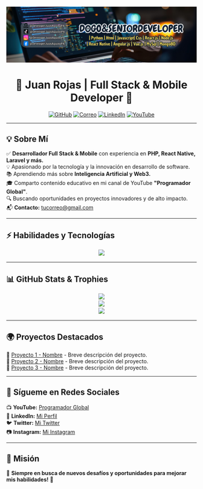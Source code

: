 <!-- Banner Personalizado -->
<p align="center">
  <img src="https://github.com/DeveloperJuanAquinoPA/DeveloperJuanAquinoPA/blob/main/LogoPT.png" alt="Banner de Juan Rojas">
</p>

<h1 align="center">🚀 Juan Rojas | Full Stack & Mobile Developer 🚀</h1>

<p align="center">
  <a href="https://github.com/DeveloperJuanAquinoPA" target="_blank"><img src="https://img.icons8.com/bubbles/50/000000/github.png" alt="GitHub"/></a>
  <a href="mailto:tucorreo@gmail.com" target="_blank"><img src="https://img.icons8.com/bubbles/50/000000/gmail.png" alt="Correo"/></a>
  <a href="https://www.linkedin.com/in/tu-perfil-linkedin" target="_blank"><img src="https://img.icons8.com/bubbles/50/000000/linkedin.png" alt="LinkedIn"/></a>
  <a href="https://www.youtube.com/@ProgramadorGlobal" target="_blank"><img src="https://img.icons8.com/bubbles/50/000000/youtube.png" alt="YouTube"/></a>
</p>

---

## **💡 Sobre Mí**
✅ **Desarrollador Full Stack & Mobile** con experiencia en **PHP, React Native, Laravel y más.**  
💡 Apasionado por la tecnología y la innovación en desarrollo de software.  
📚 Aprendiendo más sobre **Inteligencia Artificial y Web3.**  
🎓 Comparto contenido educativo en mi canal de YouTube **"Programador Global"**.  
🔍 Buscando oportunidades en proyectos innovadores y de alto impacto.  
📬 **Contacto:** [tucorreo@gmail.com](mailto:tucorreo@gmail.com)  

---

## **⚡ Habilidades y Tecnologías**
<p align="center">
  <img src="https://skillicons.dev/icons?i=php,laravel,react,js,ts,html,css,bootstrap,tailwind,nodejs,nextjs,mysql,mongodb,git,github,linux,vscode,aws,docker" />
</p>

---

## **📊 GitHub Stats & Trophies**
<div align="center">
  <img src="https://github-readme-stats.vercel.app/api?username=DeveloperJuanAquinoPA&show_icons=true&theme=dark&count_private=true&include_all_commits=true" />
  <br>
  <img src="https://github-readme-stats.vercel.app/api/top-langs/?username=DeveloperJuanAquinoPA&layout=compact&theme=dark" />
  <br>
  <img src="https://github-profile-trophy.vercel.app/?username=DeveloperJuanAquinoPA&theme=radical&no-frame=false&no-bg=true&margin-w=6" />
</div>

---

## **🌍 Proyectos Destacados**
🔹 [Proyecto 1 - Nombre](https://github.com/tu-repositorio) - Breve descripción del proyecto.  
🔹 [Proyecto 2 - Nombre](https://github.com/tu-repositorio) - Breve descripción del proyecto.  
🔹 [Proyecto 3 - Nombre](https://github.com/tu-repositorio) - Breve descripción del proyecto.  

---

## **🔗 Sígueme en Redes Sociales**
📺 **YouTube:** [Programador Global](https://www.youtube.com/@ProgramadorGlobal)  
💼 **LinkedIn:** [Mi Perfil](https://www.linkedin.com/in/tu-perfil-linkedin)  
🐦 **Twitter:** [Mi Twitter](https://twitter.com/tu-twitter)  
📷 **Instagram:** [Mi Instagram](https://www.instagram.com/tu-instagram)  

---

## **🎯 Misión**
🚀 **Siempre en busca de nuevos desafíos y oportunidades para mejorar mis habilidades!** 🚀